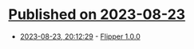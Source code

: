 # [Published on 2023-08-23](index.md)

* [2023-08-23, 20:12:29](https://lobste.rs/s/ewzxj9/flipper_1_0_0) - [Flipper 1.0.0](https://www.johnnunemaker.com/flipper-1-0/)
